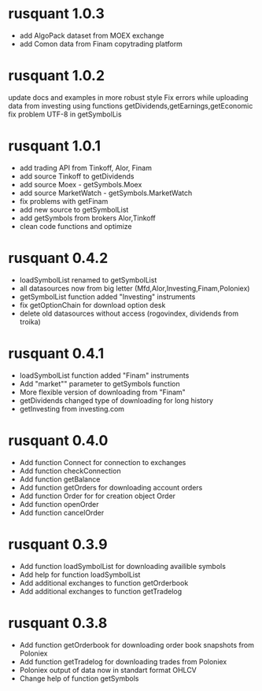# rusquant 1.0.3

* add AlgoPack dataset from MOEX exchange
* add Comon data from Finam copytrading platform

# rusquant 1.0.2

update docs and examples in more robust style
Fix errors while uploading data from investing using functions getDividends,getEarnings,getEconomic
fix problem UTF-8 in getSymbolLis

# rusquant 1.0.1

* add trading API from Tinkoff, Alor, Finam
* add source Tinkoff to getDividends
* add source Moex - getSymbols.Moex
* add source MarketWatch - getSymbols.MarketWatch
* fix problems with getFinam
* add new source to getSymbolList
* add getSymbols from brokers Alor,Tinkoff
* clean code functions and optimize


# rusquant 0.4.2

* loadSymbolList renamed to getSymbolList
* all datasources now from big letter (Mfd,Alor,Investing,Finam,Poloniex)
* getSymbolList function added "Investing" instruments
* fix getOptionChain for download option desk
* delete old datasources without access (rogovindex, dividends from troika)

# rusquant 0.4.1

* loadSymbolList function added "Finam" instruments
* Add "market"" parameter to getSymbols function
* More flexible version of downloading from "Finam"
* getDividends changed type of downloading for long history
* getInvesting from investing.com


# rusquant 0.4.0

* Add function Connect for connection to exchanges
* Add function checkConnection
* Add function getBalance
* Add function getOrders for downloading account orders
* Add function Order for for creation object Order
* Add function openOrder
* Add function cancelOrder

# rusquant 0.3.9

* Add function loadSymbolList for downloading availible symbols
* Add help for function loadSymbolList
* Add additional exchanges to function getOrderbook
* Add additional exchanges to function getTradelog

# rusquant 0.3.8

* Add function getOrderbook for downloading order book snapshots from Poloniex
* Add function getTradelog for downloading trades from Poloniex
* Poloniex output of data now in standart format OHLCV
* Change help of function getSymbols

